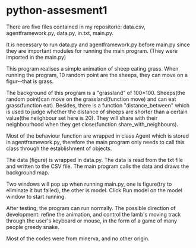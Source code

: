 # python-assesment1

There are five files contained in my repositorie: data.csv, agentframework.py, data.py, in.txt, main.py.

It is necessary to run data.py and agentframework.py before main.py since they are important modules for running the main program.
(They were imported in the main.py)

This program realises a simple animation of sheep eating grass. When running the program, 10 random point are the sheeps, they can move on
a figur--that is grass.

The background of this program is a "grassland" of 100*100. Sheeps(the random point)can  move on the grassland(function move) and can eat grass(function eat).
Besides, there is a function "distance_between" which is used to judge whether the distance of sheeps are shorter than a certain value(the neiighbour set here is 20).
They will share with their neighbourhood when they get close(function share_with_neighbours).

Most of the behaviour function are wrapped in class Agent which is stored in agentframework.py,
therefore the main program only needs to call this class through the establishment of objects.

The data (figure) is wrapped in data.py. The data is read from the txt file and written to the CSV file. The main program calls the data and draws the background map.

Two windows will pop up when running main.py, one is figure(try to eliminate it but failed), the other is model. Click Run model on the model window to start running.

After testing, the program can run normally. 
The possible direction of development: refine the animation, and control the lamb's moving track through the user's keyboard or mouse, in the form of a game of many people greedy snake.

Most of the codes were from minerva, and no other origin.
